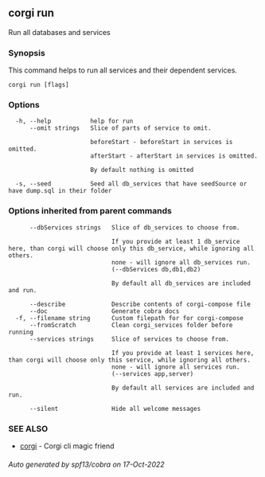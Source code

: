 ## corgi run

Run all databases and services

### Synopsis

This command helps to run all services and their dependent services.

```
corgi run [flags]
```

### Options

```
  -h, --help           help for run
      --omit strings   Slice of parts of service to omit.
                       
                       beforeStart - beforeStart in services is omitted.
                       afterStart - afterStart in services is omitted.
                       
                       By default nothing is omitted
                       		
  -s, --seed           Seed all db_services that have seedSource or have dump.sql in their folder
```

### Options inherited from parent commands

```
      --dbServices strings   Slice of db_services to choose from.
                             
                             If you provide at least 1 db_service here, than corgi will choose only this db_service, while ignoring all others.
                             none - will ignore all db_services run.
                             (--dbServices db,db1,db2)
                             
                             By default all db_services are included and run.
                             		
      --describe             Describe contents of corgi-compose file
      --doc                  Generate cobra docs
  -f, --filename string      Custom filepath for for corgi-compose
      --fromScratch          Clean corgi_services folder before running
      --services strings     Slice of services to choose from.
                             
                             If you provide at least 1 services here, than corgi will choose only this service, while ignoring all others.
                             none - will ignore all services run.
                             (--services app,server)
                             
                             By default all services are included and run.
                             		
      --silent               Hide all welcome messages
```

### SEE ALSO

* [corgi](corgi.md)	 - Corgi cli magic friend

###### Auto generated by spf13/cobra on 17-Oct-2022
